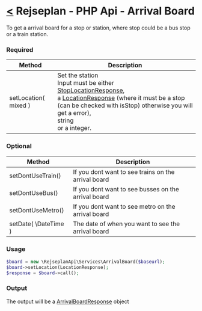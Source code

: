 [<](../index.md) Rejseplan - PHP Api - Arrival Board
=========================

To get a arrival board for a stop or station, where stop could be a bus stop or a train station.

### Required

| Method | Description |
| --- | --- |
| setLocation( mixed ) | Set the station<br>Input must be either<br>[StopLocationResponse](../Response/StopLocationResponse.md),<br> a [LocationResponse](../Response/LocationResponse.md) (where it must be a stop (can be checked with isStop) otherwise you will get a error),<br>string<br>or a integer. 

### Optional

| Method | Description |
| --- | --- |
| setDontUseTrain() | If you dont want to see trains on the arrival board |
| setDontUseBus() | If you dont want to see busses on the arrival board |
| setDontUseMetro() | If you dont want to see metro on the arrival board | 
| setDate( \DateTime ) | The date of when you want to see the arrival board |

### Usage

```php
$board = new \RejseplanApi\Services\ArrivalBoard($baseurl);
$board->setLocation(LocationResponse);
$response = $board->call();
```

### Output

The output will be a [ArrivalBoardResponse](../Response/ArrivalBoardResponse.md) object
